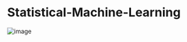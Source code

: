 # Statistical-Machine-Learning

![image](https://github.com/user-attachments/assets/ac4daf12-20f8-428b-8618-ba5b1d5f0d6b)
